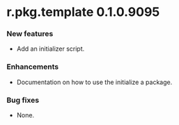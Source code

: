 # r.pkg.template 0.1.0.9095

### New features

* Add an initializer script.

### Enhancements

* Documentation on how to use the initialize a package.

### Bug fixes

* None.
